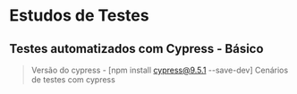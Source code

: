 # Estudos de Testes

## Testes automatizados com Cypress - Básico

> Versão do cypress - [npm install cypress@9.5.1 --save-dev]
> Cenários de testes com cypress
